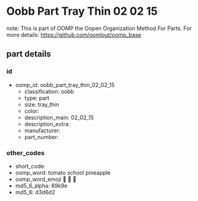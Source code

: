 # Oobb Part Tray Thin 02 02 15  

note: This is part of OOMP the Oopen Organization Method For Parts. For more details: https://github.com/oomlout/oomp_base

##  part details





### id
* oomp_id: oobb_part_tray_thin_02_02_15
  * classification: oobb
  * type: part
  * size: tray_thin
  * color: 
  * description_main: 02_02_15
  * description_extra: 
  * manufacturer: 
  * part_number: 

### other_codes
* short_code: 
* oomp_word: tomato school pineapple
* oomp_word_emoji :tomato: :school: :pineapple:
* md5_6_alpha: 89k9e
* md5_6: d3d6d2